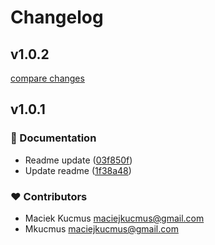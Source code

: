 # Changelog


## v1.0.2

[compare changes](https://github.com/your-org/my-module/compare/v1.0.1...v1.0.2)

## v1.0.1


### 📖 Documentation

- Readme update ([03f850f](https://github.com/your-org/my-module/commit/03f850f))
- Update readme ([1f38a48](https://github.com/your-org/my-module/commit/1f38a48))

### ❤️ Contributors

- Maciek Kucmus <maciejkucmus@gmail.com>
- Mkucmus <maciejkucmus@gmail.com>

